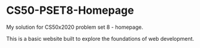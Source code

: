 # CS50-PSET8-Homepage
My solution for CS50x2020 problem set 8 - homepage.

This is a basic website built to explore the foundations of web development.
